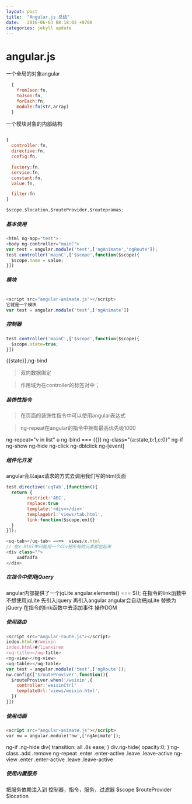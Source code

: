 ```yaml
---
layout: post
title:  "Angular.js 总结"
date:   2016-06-03 08:18:02 +0700
categories: jekyll update
---
```


# angular.js

一个全局的对象angular
```javascript
  {
    fromJson:fn,
    toJson:fn,
    forEach:fn,
    module:fn(str,array)
  }
```

一个模块对象的内部结构

```javascript

{
  controller:fn,
  directive:fn,
  config:fn,

  factory:fn,
  service:fn,
  constant:fn,
  value:fn,

  filter:fn
}

$scope,$location,$routeProvider,$routepramas;
```



##### 基本使用

```javascript
<html ng-app="test">
<body ng-controller="mainC">
var test = angular.module('test',['ngAnimate','ngRoute']);
test.controller('mainC',['$scope',function($scope){
  $scope.name = value;
}])

```

##### 模块

```javascript

<script src="angular-animate.js"></script>
它就是一个模块
var test = angular.module('test',['ngAnimate'])
```

##### 控制器
```javascript
test.controller('mainC',['$scope',function($scope){
  $scope.state=true;
}])

```
{{state}},ng-bind

> 双向数据绑定

> 作用域为在controller的标签对中；


##### 装饰性指令

> 在页面的装饰性指令中可以使用angular表达式

> ng-repeat在angular的指令中拥有最高优先级1000

ng-repeat="v in list" u
ng-bind === {{}}
ng-class="{a:state,b:1,c:0}"
ng-if
ng-show
ng-hide
ng-click
ng-dblclick
ng-[event]


##### 组件化开发

angular会以ajax请求的方式去调用我们写的html页面

```JavaScript
test.directive('uqTab',[function(){
  return {
        restrict:'AEC',
        replace:true
        template:'<div></div>'
        templageUrl:'views/tab.html',
        link:function($scope,em){}
  }
}]);

<uq-tab></uq-tab> ===>  views/x.html
// 在x.html中只能用一个div把所有的元素都包起来
<div class="">
    xadfadfa
</div>
```

##### 在指令中使用jQuery

angular内部提供了一个jqLite
angular.elements()  ===   $();
在指令的link函数中不想使用jqLite
先引入jquery 再引入angular
angular会自动把jqLite 替换为 jQuery
在指令的link函数中去添加事件 操作DOM

##### 使用路由
```JavaScript
<script src="angular-route.js"></script>
index.html/#/weixin
index.html/#/lianxiren
<uq-title></uq-title>
<ng-view></ng-view>
<uq-table></uq-table>
var test = angular.module('test',['ngRoute']);
nw.config(['$routeProviver',function(){
  $routeProviver.when('/weixin',{
    controller:'weixinCtrl'
    templateUrl:'views/weixin.html',
  })
}])
```
##### 使用动画
```html
<script src="angular-animate.js"></script>
var nw = angular.module('nw',['ngAnimate']);
```

ng-if       .ng-hide
div{
  transition: all .8s ease;
}
div.ng-hide{
  opacity:0;
}
ng-class .add .remove
ng-repeat  .enter .enter-active
           .leave .leave-active
ng-view    .enter .enter-active
           .leave .leave-active  



##### 使用内置服务

把服务依赖注入到 控制器，指令，服务，过滤器
$scope   $routeProvider  $location
